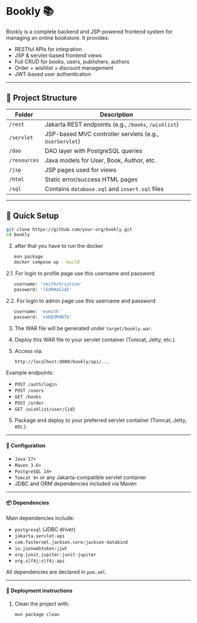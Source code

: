 # Bookly 📚

Bookly is a complete backend and JSP-powered frontend system for managing an online bookstore. It provides:

- RESTful APIs for integration
- JSP & servlet-based frontend views
- Full CRUD for books, users, publishers, authors
- Order + wishlist + discount management
- JWT-based user authentication

---

## 📁 Project Structure

| Folder             | Description                                      |
|--------------------|--------------------------------------------------|
| `/rest`            | Jakarta REST endpoints (e.g., `/books`, `/wishlist`) |
| `/servlet`         | JSP-based MVC controller servlets (e.g., `UserServlet`) |
| `/dao`             | DAO layer with PostgreSQL queries                |
| `/resources`       | Java models for User, Book, Author, etc.         |
| `/jsp`             | JSP pages used for views                         |
| `/html`            | Static error/success HTML pages                  |
| `/sql`             | Contains `database.sql` and `insert.sql` files   |

---

## 🚀 Quick Setup

```bash
git clone https://github.com/your-org/bookly.git
cd bookly
```
2. after that you have to run the docker
```bash
   mvn package
   docker compose up --build
```

2.1. For login to profile page use this username and password
```bash
   username: 'smithchristine'
   password: '(6dR#aSJ$E'
```

2.2. For login to admin page use this username and password
```bash
   username: 'esmith'
   password: 'vUU@3MdB7b'
```

3. The WAR file will be generated under `target/bookly.war`.

4. Deploy this WAR file to your servlet container (Tomcat, Jetty, etc.).

5. Access via:
   ```bash
   http://localhost:8080/bookly/api/...
   ```

Example endpoints:
- `POST /auth/login`
- `POST /users`
- `GET /books`
- `POST /order`
- `GET /wishlist/user/{id}`

5. Package and deploy to your preferred servlet container (Tomcat, Jetty, etc.).

---

#### 🔧 Configuration

- `Java 17+`
- `Maven 3.6+`
- `PostgreSQL 14+`
- `Tomcat 9+` or any Jakarta-compatible servlet container
- JDBC and ORM dependencies included via Maven

---

#### 📦 Dependencies

Main dependencies include:
- `postgresql` (JDBC driver)
- `jakarta.servlet-api`
- `com.fasterxml.jackson.core:jackson-databind`
- `io.jsonwebtoken:jjwt`
- `org.junit.jupiter:junit-jupiter`
- `org.slf4j:slf4j-api`

All dependencies are declared in `pom.xml`.

---


#### 🚀 Deployment instructions

1. Clean the project with:
   ```bash
   mvn package clean
   ```

